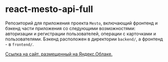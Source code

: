 # react-mesto-api-full
Репозиторий для приложения проекта `Mesto`, включающий фронтенд и бэкенд части приложения со следующими возможностями: авторизации и регистрации пользователей, операции с карточками и пользователями. Бэкенд расположен в директории `backend/`, а фронтенд - в `frontend/`. 
  
[Ссылка на сайт, размещенный на Яндекс.Облаке.](http://antoshkow.mesto.nomoredomains.club/ "Ссылка на деплой.")
